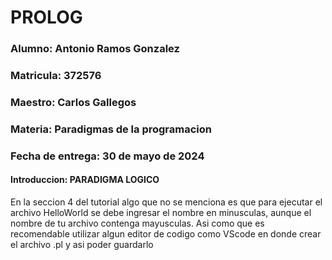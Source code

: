 # PROLOG

### Alumno: Antonio Ramos Gonzalez
### Matricula: 372576
### Maestro: Carlos Gallegos
### Materia: Paradigmas de la programacion
### Fecha de entrega: 30 de mayo de 2024


#### Introduccion: PARADIGMA LOGICO

En la seccion 4 del tutorial algo que no se menciona es que para ejecutar el archivo HelloWorld se debe ingresar el nombre en minusculas, aunque el nombre de tu archivo contenga mayusculas. Asi como que es recomendable utilizar algun editor de codigo como VScode en donde crear el archivo .pl y asi poder guardarlo